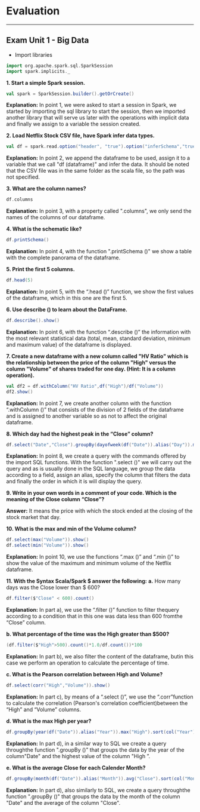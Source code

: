 # Evaluation
--- 
## Exam Unit 1 - Big Data
- Import libraries
```scala
import org.apache.spark.sql.SparkSession
import spark.implicits._
```
**1. Start a simple Spark session.**
 ```scala 
val spark = SparkSession.builder().getOrCreate()
```
**Explanation:** In point 1, we were asked to start a session in Spark, we started by importing the sql library to start the session, then we imported another library that will serve us later with the operations with implicit data and finally we assign to a variable the session created.


**2. Load Netflix Stock CSV file, have Spark infer data types.**
```scala
val df = spark.read.option("header", "true").option("inferSchema","true")csv("Netflix_2011_2016.csv")
```
**Explanation:** In point 2, we append the dataframe to be used, assign it to a variable that we call "df (dataframe)" and infer the data. It should be noted that the CSV file was in the same folder as the scala file, so the path was not specified.


**3. What are the column names?**
```scala
df.columns
```
**Explanation:** In point 3, with a property called ".columns", we only send the names of the columns of our dataframe.


**4. What is the schematic like?**
```scala 
df.printSchema()
```
**Explanation:** In point 4, with the function ".printSchema ()" we show a table with the complete panorama of the dataframe.


**5. Print the first 5 columns.**
```scala
df.head(5)
```
**Explanation:** In point 5, with the “.head ()” function, we show the first values ​​of the dataframe, which in this one are the first 5.


**6. Use describe () to learn about the DataFrame.** 
```scala
df.describe().show()
```
**Explanation:** In point 6, with the function “.describe ()” the information with the most relevant statistical data (total, mean, standard deviation, minimum and maximum value) of the dataframe is displayed.


**7. Create a new dataframe with a new column called "HV Ratio" which is the relationship between the price of the column "High" versus the column "Volume" of shares traded for one day. (Hint: It is a column operation).**
```scala
val df2 = df.withColumn("HV Ratio",df("High")/df("Volume"))
df2.show() 
```
**Explanation:** In point 7, we create another column with the function “.withColumn ()” that consists of the division of 2 fields of the dataframe and is assigned to another variable so as not to affect the original dataframe.


**8. Which day had the highest peak in the “Close” column?**
```scala
df.select("Date","Close").groupBy(dayofweek(df("Date")).alias("Day")).max("Close").sort(col("Day").asc).show(1)
```
**Explanation:** In point 8, we create a query with the commands offered by the import SQL functions. With the function ".select ()" we will carry out the query and as is usually done in the SQL language, we group the data according to a field, assign an alias, specify the column that filters the data and finally the order in which it is will display the query.


**9. Write in your own words in a comment of your code. Which is the meaning of the Close column “Close”?**

**Answer:** It means the price with which the stock ended at the closing of the stock market that day.


**10. What is the max and min of the Volume column?**
```scala
df.select(max("Volume")).show()
df.select(min("Volume")).show()
```
**Explanation:** In point 10, we use the functions “.max ()” and “.min ()” to show the value of the maximum and minimum volume of the Netflix dataframe.


**11. With the Syntax Scala/Spark $ answer the following:**
**a.** How many days was the Close lower than $ 600?
```scala
df.filter($"Close" < 600).count()
```
 **Explanation:** In part a), we use the “.filter ()” function to filter thequery according to a condition that in this one was data less than 600 fromthe “Close” column.


**b. What percentage of the time was the High greater than $500?**
```scala
(df.filter($"High">500).count()*1.0/df.count())*100
```
**Explanation:** In part b), we also filter the content of the dataframe, butin this case we perform an operation to calculate the percentage of time.


**c. What is the Pearson correlation between High and Volume?**
```scala
df.select(corr("High","Volume")).show()
```
**Explanation:** In part c), by means of a “.select ()”, we use the “.corr”function to calculate the correlation (Pearson's correlation coefficient)between the “High” and “Volume” columns.


**d. What is the max High per year?**
```scala
df.groupBy(year(df("Date")).alias("Year")).max("High").sort(col("Year").desc)show()
```
**Explanation:** In part d), in a similar way to SQL we create a query throughthe function ".groupBy ()" that groups the data by the year of the column"Date" and the highest value of the column "High ”.


**e. What is the average Close for each Calender Month?**
```scala
df.groupBy(month(df("Date")).alias("Month")).avg("Close").sort(col("Month")asc).show() 
```
**Explanation:** In part d), also similarly to SQL, we create a query throughthe function ".groupBy ()" that groups the data by the month of the column "Date" and the average of the column "Close".
